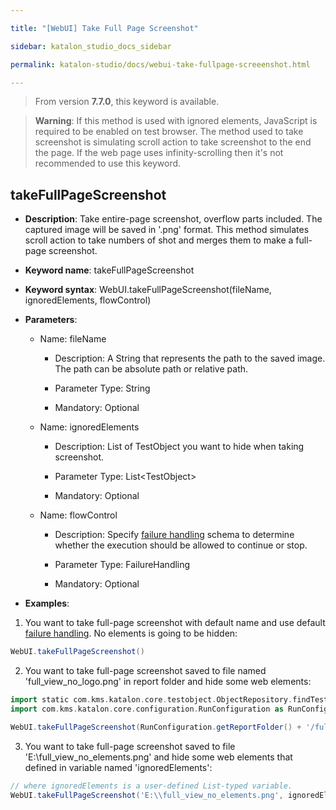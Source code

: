 ```yaml
---

title: "[WebUI] Take Full Page Screenshot"

sidebar: katalon_studio_docs_sidebar

permalink: katalon-studio/docs/webui-take-fullpage-screeenshot.html

---
```


> From version **7.7.0**, this keyword is available.

> **Warning**: If this method is used with ignored elements, JavaScript is required to be enabled on test browser. The method used to take screenshot is simulating scroll action to take screenshot to the end the page. If the web page uses infinity-scrolling then it's not recommended to use this keyword.

  

## takeFullPageScreenshot

  

*  **Description**: Take entire-page screenshot, overflow parts included. The captured image will be saved in '.png' format. This method simulates scroll action to take numbers of shot and merges them to make a full-page screenshot.

*  **Keyword name**: takeFullPageScreenshot

*  **Keyword syntax**: WebUI.takeFullPageScreenshot(fileName, ignoredElements, flowControl)

*  **Parameters**:
   * Name: fileName 

     * Description: A String that represents the path to the saved image. The path can be absolute path or relative path.

     * Parameter Type: String

     * Mandatory: Optional
     
    * Name: ignoredElements
	    * Description: List of TestObject you want to hide when taking screenshot.

       * Parameter Type: List<TestObject\>

       * Mandatory: Optional

   * Name: flowControl

     * Description: Specify [failure handling](/x/qAAM) schema to determine whether the execution should be allowed to continue or stop.

     * Parameter Type: FailureHandling

     * Mandatory: Optional

* **Examples**:

1. You want to take full-page screenshot with default name and use default [failure handling](/x/qAAM). No elements is going to be hidden:
``` groovy
WebUI.takeFullPageScreenshot()
```
2. You want to take full-page screenshot saved to file named 'full_view_no_logo.png' in report folder and hide some web elements:
``` groovy
import static com.kms.katalon.core.testobject.ObjectRepository.findTestObject
import com.kms.katalon.core.configuration.RunConfiguration as RunConfiguration

WebUI.takeFullPageScreenshot(RunConfiguration.getReportFolder() + '/full_view_no_elements.png', [findTestObject('UI/logo')])
```
3. You want to take full-page screenshot saved to file 'E:\\full_view_no_elements.png' and hide some web elements that defined in variable named 'ignoredElements':
``` groovy
// where ignoredElements is a user-defined List-typed variable.
WebUI.takeFullPageScreenshot('E:\\full_view_no_elements.png', ignoredElements)
```